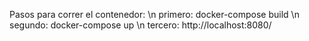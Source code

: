 Pasos para correr el contenedor: \n
primero: docker-compose build \n
segundo: docker-compose up \n
tercero: http://localhost:8080/
